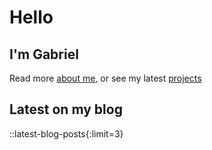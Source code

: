 # Hello

## I'm Gabriel

Read more [about me](/about), or see my latest [projects](/projects)

## Latest on my blog

::latest-blog-posts{:limit=3}
